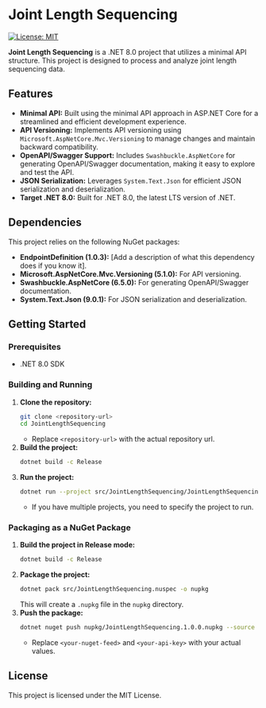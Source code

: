# Joint Length Sequencing

[![License: MIT](https://img.shields.io/badge/License-MIT-yellow.svg)](https://opensource.org/licenses/MIT)

**Joint Length Sequencing** is a .NET 8.0 project that utilizes a minimal API structure. This project is designed to process and analyze joint length sequencing data.

## Features

*   **Minimal API:** Built using the minimal API approach in ASP.NET Core for a streamlined and efficient development experience.
*   **API Versioning:** Implements API versioning using `Microsoft.AspNetCore.Mvc.Versioning` to manage changes and maintain backward compatibility.
*   **OpenAPI/Swagger Support:** Includes `Swashbuckle.AspNetCore` for generating OpenAPI/Swagger documentation, making it easy to explore and test the API.
*   **JSON Serialization:** Leverages `System.Text.Json` for efficient JSON serialization and deserialization.
* **Target .NET 8.0:** Built for .NET 8.0, the latest LTS version of .NET.

## Dependencies

This project relies on the following NuGet packages:

*   **EndpointDefinition (1.0.3):** [Add a description of what this dependency does if you know it].
*   **Microsoft.AspNetCore.Mvc.Versioning (5.1.0):** For API versioning.
*   **Swashbuckle.AspNetCore (6.5.0):** For generating OpenAPI/Swagger documentation.
*   **System.Text.Json (9.0.1):** For JSON serialization and deserialization.

## Getting Started

### Prerequisites

*   .NET 8.0 SDK

### Building and Running

1.  **Clone the repository:**
    ```bash
    git clone <repository-url>
    cd JointLengthSequencing
    ```
    * Replace `<repository-url>` with the actual repository url.
2.  **Build the project:**
    ```bash
    dotnet build -c Release
    ```
3.  **Run the project:**
    ```bash
    dotnet run --project src/JointLengthSequencing/JointLengthSequencing.csproj
    ```
    * If you have multiple projects, you need to specify the project to run.

### Packaging as a NuGet Package

1.  **Build the project in Release mode:**
    ```bash
    dotnet build -c Release
    ```
2.  **Package the project:**
    ```bash
    dotnet pack src/JointLengthSequencing.nuspec -o nupkg
    ```
    This will create a `.nupkg` file in the `nupkg` directory.
3. **Push the package:**
    ```bash
    dotnet nuget push nupkg/JointLengthSequencing.1.0.0.nupkg --source <your-nuget-feed> --api-key <your-api-key>
    ```
    * Replace `<your-nuget-feed>` and `<your-api-key>` with your actual values.

## License

This project is licensed under the MIT License.
